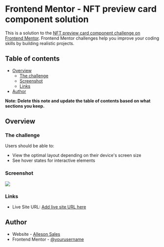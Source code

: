 # Frontend Mentor - NFT preview card component solution

This is a solution to the [NFT preview card component challenge on Frontend Mentor](https://www.frontendmentor.io/challenges/nft-preview-card-component-SbdUL_w0U). Frontend Mentor challenges help you improve your coding skills by building realistic projects. 

## Table of contents

- [Overview](#overview)
  - [The challenge](#the-challenge)
  - [Screenshot](#screenshot)
  - [Links](#links)
- [Author](#author)


**Note: Delete this note and update the table of contents based on what sections you keep.**

## Overview

### The challenge

Users should be able to:

- View the optimal layout depending on their device's screen size
- See hover states for interactive elements

### Screenshot

![](.design/screenshot.png)


### Links

- Live Site URL: [Add live site URL here](https://allesonsales.github.io/nft-preview-card-component-main/)

## Author

- Website - [Alleson Sales](https://www.allesonsales.com)
- Frontend Mentor - [@yourusername](https://www.frontendmentor.io/profile/allesonsales)

